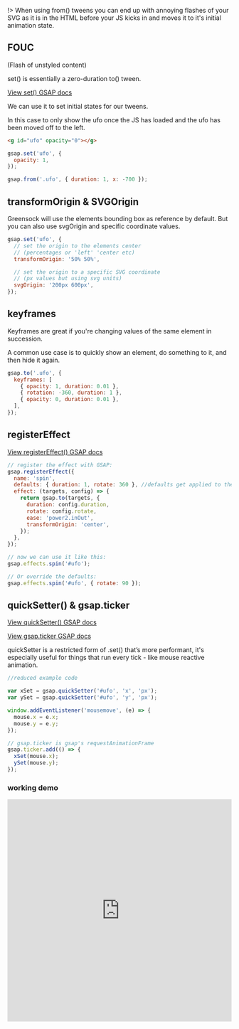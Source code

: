 !> When using from() tweens you can end up with annoying flashes of your SVG as it is in the HTML before your JS kicks in and moves it to it's initial animation state.

## FOUC

(Flash of unstyled content)

set() is essentially a zero-duration to() tween.

[View set() GSAP docs](<https://greensock.com/docs/v3/GSAP/gsap.set()>)

We can use it to set initial states for our tweens.

In this case to only show the ufo once the JS has loaded and the ufo has been moved off to the left.

```html
<g id="ufo" opacity="0"></g>
```

```js
gsap.set('ufo', {
  opacity: 1,
});

gsap.from('.ufo', { duration: 1, x: -700 });
```

## transformOrigin & SVGOrigin

Greensock will use the elements bounding box as reference by default. But you can also use svgOrigin and specific coordinate values.

```js
gsap.set('ufo', {
  // set the origin to the elements center
  // (percentages or 'left' 'center etc)
  transformOrigin: '50% 50%',

  // set the origin to a specific SVG coordinate
  // (px values but using svg units)
  svgOrigin: '200px 600px',
});
```

## keyframes

Keyframes are great if you're changing values of the same element in succession.

A common use case is to quickly show an element, do something to it, and then hide it again.

```js
gsap.to('.ufo', {
  keyframes: [
    { opacity: 1, duration: 0.01 },
    { rotation: -360, duration: 1 },
    { opacity: 0, duration: 0.01 },
  ],
});
```

## registerEffect

[View registerEffect() GSAP docs](<https://greensock.com/docs/v3/GSAP/gsap.registerEffect()>)

```js
// register the effect with GSAP:
gsap.registerEffect({
  name: 'spin',
  defaults: { duration: 1, rotate: 360 }, //defaults get applied to the "config" object
  effect: (targets, config) => {
    return gsap.to(targets, {
      duration: config.duration,
      rotate: config.rotate,
      ease: 'power2.inOut',
      transformOrigin: 'center',
    });
  },
});

// now we can use it like this:
gsap.effects.spin('#ufo');

// Or override the defaults:
gsap.effects.spin('#ufo', { rotate: 90 });
```

## quickSetter() & gsap.ticker

[View quickSetter() GSAP docs](<https://greensock.com/docs/v3/GSAP/gsap.quickSetter()>)

[View gsap.ticker GSAP docs](https://greensock.com/docs/v3/GSAP/gsap.ticker)

quickSetter is a restricted form of .set() that’s more performant, it's especially useful for things that run every tick - like mouse reactive animation.

```js
//reduced example code

var xSet = gsap.quickSetter('#ufo', 'x', 'px');
var ySet = gsap.quickSetter('#ufo', 'y', 'px');

window.addEventListener('mousemove', (e) => {
  mouse.x = e.x;
  mouse.y = e.y;
});

// gsap.ticker is gsap's requestAnimationFrame
gsap.ticker.add(() => {
  xSet(mouse.x);
  ySet(mouse.y);
});
```

### working demo

<iframe height="500" style="width: 100%;" scrolling="no" title="Spaceship - quickSetter" src="https://codepen.io/svganimationworkshop/embed/oNLLLzJ?height=265&theme-id=light&default-tab=result" frameborder="no" loading="lazy" allowtransparency="true" allowfullscreen="true">
  See the Pen <a href='https://codepen.io/svganimationworkshop/pen/oNLLLzJ'>Spaceship - quickSetter</a> by SVG-workshops
  (<a href='https://codepen.io/svganimationworkshop'>@svganimationworkshop</a>) on <a href='https://codepen.io'>CodePen</a>.
</iframe>
